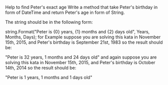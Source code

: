 Help to find Peter's exact age
Write a method that take Peter's birthday in form of DateTime and return Peter's age in form of String.

The string should be in the following form:

string.Format("Peter is {0} years, {1} months and {2} days old", Years, Months, Days);
for Example suppose you are solving this kata in November 15th, 2015, and Peter's birthday is September 21st, 1983 so the result should be:

"Peter is 32 years, 1 months and 24 days old"
and again suppose you are solving this kata in November 15th, 2015, and Peter's birthday is October 14th, 2014 so the result should be:

"Peter is 1 years, 1 months and 1 days old"
